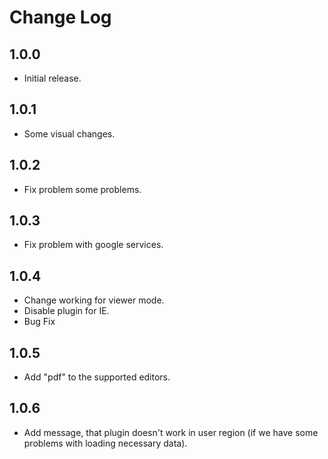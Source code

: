 # Change Log

## 1.0.0

* Initial release.

## 1.0.1

* Some visual changes.

## 1.0.2

* Fix problem some problems.

## 1.0.3

* Fix problem with google services.

## 1.0.4

* Change working for viewer mode.
* Disable plugin for IE.
* Bug Fix

## 1.0.5

* Add "pdf" to the supported editors.

## 1.0.6

* Add message, that plugin doesn't work in user region (if we have some problems with loading necessary data).